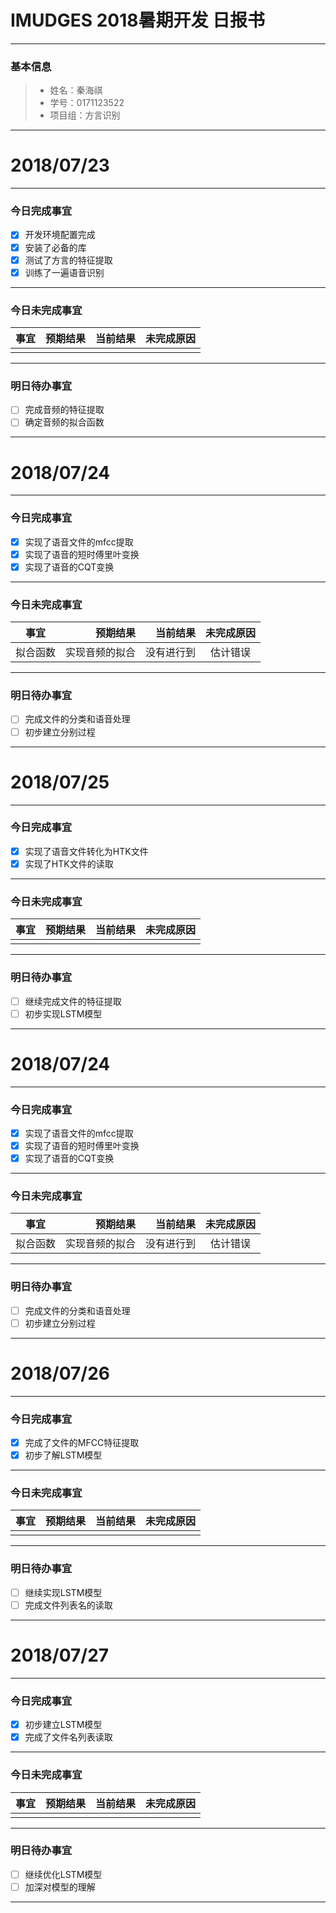 # IMUDGES 2018暑期开发 日报书
-------


### 基本信息

> * 姓名：秦海祺
> * 学号：0171123522
> * 项目组：方言识别

-------


# 2018/07/23

-------

### 今日完成事宜
- [x]  开发环境配置完成
- [x]  安装了必备的库
- [x]  测试了方言的特征提取
- [x]  训练了一遍语音识别

------
### 今日未完成事宜


| 事宜     |预期结果| 当前结果  | 未完成原因   | 
| --------   | -----:  | -----:  | :----:  |
|    |   |   |   |


------
### 明日待办事宜
- [ ] 完成音频的特征提取
- [ ] 确定音频的拟合函数
-------





# 2018/07/24

-------

### 今日完成事宜
- [x]  实现了语音文件的mfcc提取
- [x]  实现了语音的短时傅里叶变换
- [x]  实现了语音的CQT变换

------
### 今日未完成事宜

| 事宜 | 预期结果 | 当前结果  | 未完成原因   | 
| -------- | -------:  | -----:  | :----:  |
| 拟合函数  | 实现音频的拟合  | 没有进行到  | 估计错误  |


------
### 明日待办事宜
- [ ] 完成文件的分类和语音处理
- [ ] 初步建立分别过程
-------


# 2018/07/25

-------

### 今日完成事宜
- [x]  实现了语音文件转化为HTK文件
- [x]  实现了HTK文件的读取 

------
### 今日未完成事宜

| 事宜 | 预期结果 | 当前结果  | 未完成原因   | 
| -------- | -------:  | -----:  | :----:  |
|   |   |   |   |


------
### 明日待办事宜
- [ ] 继续完成文件的特征提取
- [ ] 初步实现LSTM模型
-------


# 2018/07/24

-------

### 今日完成事宜
- [x]  实现了语音文件的mfcc提取
- [x]  实现了语音的短时傅里叶变换
- [x]  实现了语音的CQT变换

------
### 今日未完成事宜

| 事宜 | 预期结果 | 当前结果  | 未完成原因   | 
| -------- | -------:  | -----:  | :----:  |
| 拟合函数  | 实现音频的拟合  | 没有进行到  | 估计错误  |


------
### 明日待办事宜
- [ ] 完成文件的分类和语音处理
- [ ] 初步建立分别过程
-------


# 2018/07/26

-------

### 今日完成事宜
- [x]  完成了文件的MFCC特征提取
- [x]  初步了解LSTM模型

------
### 今日未完成事宜

| 事宜 | 预期结果 | 当前结果  | 未完成原因   | 
| -------- | -------:  | -----:  | :----:  |
|   |   |   |   |


------
### 明日待办事宜
- [ ] 继续实现LSTM模型
- [ ] 完成文件列表名的读取
-------


# 2018/07/27

-------

### 今日完成事宜
- [x]  初步建立LSTM模型
- [x]  完成了文件名列表读取

------
### 今日未完成事宜

| 事宜 | 预期结果 | 当前结果  | 未完成原因   | 
| -------- | -------:  | -----:  | :----:  |
|   |   |   |   |


------
### 明日待办事宜
- [ ] 继续优化LSTM模型
- [ ] 加深对模型的理解
-------
